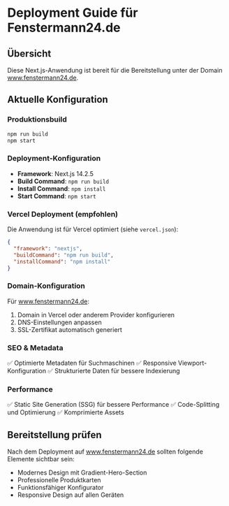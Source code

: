 # Deployment Guide für Fenstermann24.de

## Übersicht
Diese Next.js-Anwendung ist bereit für die Bereitstellung unter der Domain www.fenstermann24.de.

## Aktuelle Konfiguration

### Produktionsbuild
```bash
npm run build
npm start
```

### Deployment-Konfiguration
- **Framework**: Next.js 14.2.5
- **Build Command**: `npm run build`
- **Install Command**: `npm install`
- **Start Command**: `npm start`

### Vercel Deployment (empfohlen)
Die Anwendung ist für Vercel optimiert (siehe `vercel.json`):
```json
{
  "framework": "nextjs",
  "buildCommand": "npm run build",
  "installCommand": "npm install"
}
```

### Domain-Konfiguration
Für www.fenstermann24.de:
1. Domain in Vercel oder anderem Provider konfigurieren
2. DNS-Einstellungen anpassen
3. SSL-Zertifikat automatisch generiert

### SEO & Metadata
✅ Optimierte Metadaten für Suchmaschinen
✅ Responsive Viewport-Konfiguration
✅ Strukturierte Daten für bessere Indexierung

### Performance
✅ Static Site Generation (SSG) für bessere Performance
✅ Code-Splitting und Optimierung
✅ Komprimierte Assets

## Bereitstellung prüfen
Nach dem Deployment auf www.fenstermann24.de sollten folgende Elemente sichtbar sein:
- Modernes Design mit Gradient-Hero-Section
- Professionelle Produktkarten
- Funktionsfähiger Konfigurator
- Responsive Design auf allen Geräten